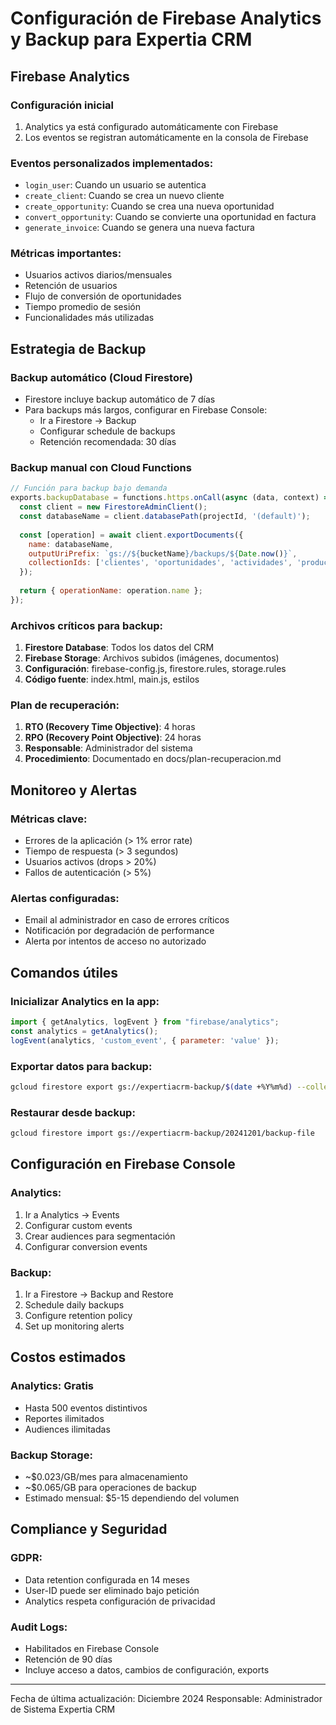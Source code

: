 # Configuración de Firebase Analytics y Backup para Expertia CRM

## Firebase Analytics

### Configuración inicial
1. Analytics ya está configurado automáticamente con Firebase
2. Los eventos se registran automáticamente en la consola de Firebase

### Eventos personalizados implementados:
- `login_user`: Cuando un usuario se autentica
- `create_client`: Cuando se crea un nuevo cliente
- `create_opportunity`: Cuando se crea una nueva oportunidad
- `convert_opportunity`: Cuando se convierte una oportunidad en factura
- `generate_invoice`: Cuando se genera una nueva factura

### Métricas importantes:
- Usuarios activos diarios/mensuales
- Retención de usuarios
- Flujo de conversión de oportunidades
- Tiempo promedio de sesión
- Funcionalidades más utilizadas

## Estrategia de Backup

### Backup automático (Cloud Firestore)
- Firestore incluye backup automático de 7 días
- Para backups más largos, configurar en Firebase Console:
  - Ir a Firestore → Backup
  - Configurar schedule de backups
  - Retención recomendada: 30 días

### Backup manual con Cloud Functions
```javascript
// Función para backup bajo demanda
exports.backupDatabase = functions.https.onCall(async (data, context) => {
  const client = new FirestoreAdminClient();
  const databaseName = client.databasePath(projectId, '(default)');
  
  const [operation] = await client.exportDocuments({
    name: databaseName,
    outputUriPrefix: `gs://${bucketName}/backups/${Date.now()}`,
    collectionIds: ['clientes', 'oportunidades', 'actividades', 'productos', 'facturas']
  });
  
  return { operationName: operation.name };
});
```

### Archivos críticos para backup:
1. **Firestore Database**: Todos los datos del CRM
2. **Firebase Storage**: Archivos subidos (imágenes, documentos)
3. **Configuración**: firebase-config.js, firestore.rules, storage.rules
4. **Código fuente**: index.html, main.js, estilos

### Plan de recuperación:
1. **RTO (Recovery Time Objective)**: 4 horas
2. **RPO (Recovery Point Objective)**: 24 horas
3. **Responsable**: Administrador del sistema
4. **Procedimiento**: Documentado en docs/plan-recuperacion.md

## Monitoreo y Alertas

### Métricas clave:
- Errores de la aplicación (> 1% error rate)
- Tiempo de respuesta (> 3 segundos)
- Usuarios activos (drops > 20%)
- Fallos de autenticación (> 5%)

### Alertas configuradas:
- Email al administrador en caso de errores críticos
- Notificación por degradación de performance
- Alerta por intentos de acceso no autorizado

## Comandos útiles

### Inicializar Analytics en la app:
```javascript
import { getAnalytics, logEvent } from "firebase/analytics";
const analytics = getAnalytics();
logEvent(analytics, 'custom_event', { parameter: 'value' });
```

### Exportar datos para backup:
```bash
gcloud firestore export gs://expertiacrm-backup/$(date +%Y%m%d) --collection-ids=clientes,oportunidades,actividades
```

### Restaurar desde backup:
```bash
gcloud firestore import gs://expertiacrm-backup/20241201/backup-file
```

## Configuración en Firebase Console

### Analytics:
1. Ir a Analytics → Events
2. Configurar custom events
3. Crear audiences para segmentación
4. Configurar conversion events

### Backup:
1. Ir a Firestore → Backup and Restore
2. Schedule daily backups
3. Configure retention policy
4. Set up monitoring alerts

## Costos estimados

### Analytics: Gratis
- Hasta 500 eventos distintivos
- Reportes ilimitados
- Audiences ilimitadas

### Backup Storage:
- ~$0.023/GB/mes para almacenamiento
- ~$0.065/GB para operaciones de backup
- Estimado mensual: $5-15 dependiendo del volumen

## Compliance y Seguridad

### GDPR:
- Data retention configurada en 14 meses
- User-ID puede ser eliminado bajo petición
- Analytics respeta configuración de privacidad

### Audit Logs:
- Habilitados en Firebase Console
- Retención de 90 días
- Incluye acceso a datos, cambios de configuración, exports

---

Fecha de última actualización: Diciembre 2024
Responsable: Administrador de Sistema Expertia CRM
